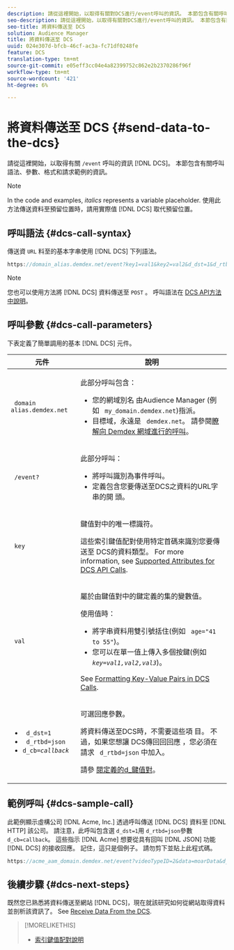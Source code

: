 ```yaml
---
description: 請從這裡開始，以取得有關對DCS進行/event呼叫的資訊。 本節包含有關呼叫語法、參數、格式和請求範例的資訊。
seo-description: 請從這裡開始，以取得有關對DCS進行/event呼叫的資訊。 本節包含有關呼叫語法、參數、格式和請求範例的資訊。
seo-title: 將資料傳送至 DCS
solution: Audience Manager
title: 將資料傳送至 DCS
uuid: 024e307d-bfcb-46cf-ac3a-fc71df0248fe
feature: DCS
translation-type: tm+mt
source-git-commit: e05eff3cc04e4a82399752c862e2b2370286f96f
workflow-type: tm+mt
source-wordcount: '421'
ht-degree: 6%

---
```



# 將資料傳送至 DCS {#send-data-to-the-dcs}

請從這裡開始，以取得有關 `/event` 呼叫的資訊 [!DNL DCS]。 本節包含有關呼叫語法、參數、格式和請求範例的資訊。

>[!NOTE]
>
>In the code and examples, *italics* represents a variable placeholder. 使用此方法傳送資料至預留位置時，請用實際值 [!DNL DCS] 取代預留位置。

## 呼叫語法 {#dcs-call-syntax}

傳送資 `URL` 料至的基本字串使用 [!DNL DCS] 下列語法。

```js
https://domain_alias.demdex.net/event?key1=val1&key2=val2&d_dst=1&d_rtbd=json&d_cb=callback
```

>[!NOTE]
>
>您也可以使用方法將 [!DNL DCS] 資料傳送至 `POST` 。 呼叫語法在 [DCS API方法中說明](../../../api/dcs-intro/dcs-api-reference/dcs-api-methods.md)。

## 呼叫參數 {#dcs-call-parameters}

下表定義了簡單調用的基本 [!DNL DCS] 元件。

<table id="table_5F6A5B324EB848168543386516FBF384"> 
 <thead> 
  <tr> 
   <th colname="col1" class="entry"> 元件 </th> 
   <th colname="col2" class="entry"> 說明 </th> 
  </tr> 
 </thead>
 <tbody> 
  <tr> 
   <td colname="col1"> <p> <code> domain alias.demdex.net</code> </p> </td> 
   <td colname="col2"> <p>此部分呼叫包含： </p> <p> 
     <ul id="ul_3EDA9C7BA6794D06BCB07A75A9BD2372"> 
      <li id="li_74624CA78D6F4536A8164AE1FA1DECB9">您的網域別名 <span class="keyword"> 由Audience Manager</span> (例如 <code> my_domain.demdex.net</code>)指派。 </li> 
      <li id="li_08ABE91CA247403AA480B3FB4BEF83BA">目標域，永遠是 <code> demdex.net</code>。 請參閱<a href="../../../reference/demdex-calls.md">瞭解向 Demdex 網域進行的呼叫</a>。 </li> 
     </ul> </p> </td> 
  </tr> 
  <tr> 
   <td colname="col1"> <p> <code> /event?</code> </p> </td> 
   <td colname="col2"> <p>此部分呼叫： </p> <p> 
     <ul id="ul_6332444A305A4F12A7CBE471CA508516"> 
      <li id="li_1C5C111B2B0E4621B3FC0C20D6516041">將呼叫識別為事件呼叫。 </li> 
      <li id="li_DBCE9B1C70604A629ECD7AC0A9052198">定義包含您要傳送至DCS之資料的URL字串的開 <span class="wintitle"> 頭</span>。 </li> 
     </ul> </p> </td> 
  </tr> 
  <tr> 
   <td colname="col1"> <p> <code> key</code> </p> </td> 
   <td colname="col2"> <p>鍵值對中的唯一標識符。 </p> <p>這些索引鍵值配對使用特定首碼來識別您要傳送至 <span class="wintitle"> DCS的資料類型</span>。 For more information, see <a href="../../../api/dcs-intro/dcs-api-reference/dcs-keys.md"> Supported Attributes for DCS API Calls</a>. </p> </td> 
  </tr> 
  <tr> 
   <td colname="col1"> <p> <code> val</code> </p> </td> 
   <td colname="col2"> <p>屬於由鍵值對中的鍵定義的集的變數值。 </p> <p>使用值時： </p> <p> 
     <ul id="ul_624DC78759F74AD8920220058E54E083"> 
      <li id="li_091E5B4820EC4A93B775433E428E74AB">將字串資料用雙引號括住(例如 <code> age="41 to 55"</code>)。 </li> 
      <li id="li_C558E3BA6EE34413BBBB962D4CD0D10E">您可以在單一值上傳入多個按鍵(例如 <i><code>key</i>=<i>val1,val2,val3</i></code></i>)。 </li> 
     </ul> </p> <p>See <a href="../../../api/dcs-intro/dcs-api-reference/dcs-key-format.md"> Formatting Key-Value Pairs in DCS Calls</a>. </p> </td>
  </tr> 
  <tr> 
   <td colname="col1"> <p> 
     <ul id="ul_36E2C1A0538D4D2C94DFC1335720A524"> 
      <li id="li_8902EED431CE4F0189A94868FA52DB1F"> <code> d_dst=1</code> </li> 
      <li id="li_4B6B29499D444E31808DE0A9AA0442D0"> <code> d_rtbd=json</code> </li> 
      <li id="li_3430CD0438604B83BE6437E6EC480816"> <code>d_cb=<i>callback</i></code> </li>
     </ul> </p> </td> 
   <td colname="col2"> <p>可選回應參數。 </p> <p> 將資料傳送至DCS時，不需要這些項 <span class="wintitle"> 目</span>。 不過，如果您想讓 <span class="wintitle"> DCS傳回回回應</span> ，您必須在請求 <code> d_rtbd=json</code> 中加入。 </p> <p>請參 <a href="../../../api/dcs-intro/dcs-api-reference/dcs-keys.md#d-attributes"> 閱定義的d_鍵值對</a>。 </p> </td> 
  </tr>
 </tbody>
</table>

## 範例呼叫 {#dcs-sample-call}

此範例顯示虛構公司 [!DNL Acme, Inc.] 透過呼叫傳送 [!DNL DCS] 資料至 [!DNL HTTP] 該公司。 請注意，此呼叫包含選 `d_dst=1`用 `d_rtbd=json`參數 `d_cb=callback`。 這些指示 [!DNL Acme] 想要從具有回叫 [!DNL JSON] 功能 [!DNL DCS] 的接收回應。 記住，這只是個例子。 請勿剪下並貼上此程式碼。

```js
https://acme_aam_domain.demdex.net/event?videoTypeID=2&data=moarData&d_dst=1&d_rtbd=json&d_cb=acme_callback
```

## 後續步驟 {#dcs-next-steps}

既然您已熟悉將資料傳送至網站 [!DNL DCS]，現在就該研究如何從網站取得資料並剖析該資訊了。 See [Receive Data From the DCS](../../../api/dcs-intro/dcs-event-calls/dcs-url-receive.md).

>[!MORELIKETHIS]
>
>* [索引鍵值配對說明](../../../reference/key-value-pairs-explained.md)

